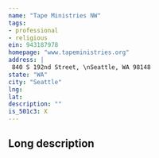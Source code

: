 ```yaml
---
name: "Tape Ministries NW"
tags:
- professional
- religious
ein: 943187978
homepage: "www.tapeministries.org"
address: |
 840 S 192nd Street, \nSeattle, WA 98148
state: "WA"
city: "Seattle"
lng: 
lat: 
description: ""
is_501c3: X
---
```


## Long description


